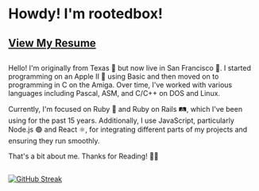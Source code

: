 # Howdy! I'm rootedbox!

## [View My Resume](RESUME.md)
##

Hello! I'm originally from Texas 🤠 but now live in San Francisco 🌉. I started programming on an Apple II 🍏 using Basic and then moved on to programming in C on the Amiga. Over time, I've worked with various languages including Pascal, ASM, and C/C++ on DOS and Linux.

Currently, I'm focused on Ruby 💎 and Ruby on Rails 🛤️, which I've been using for the past 15 years. Additionally, I use JavaScript, particularly Node.js 🟢 and React ⚛️, for integrating different parts of my projects and ensuring they run smoothly.

That's a bit about me. Thanks for Reading! 👋😄

##
##

[![GitHub Streak](https://streak-stats.demolab.com?user=rootedbox&theme=javascript-dark&hide_border=true&mode=weekly)](https://git.io/streak-stats)


